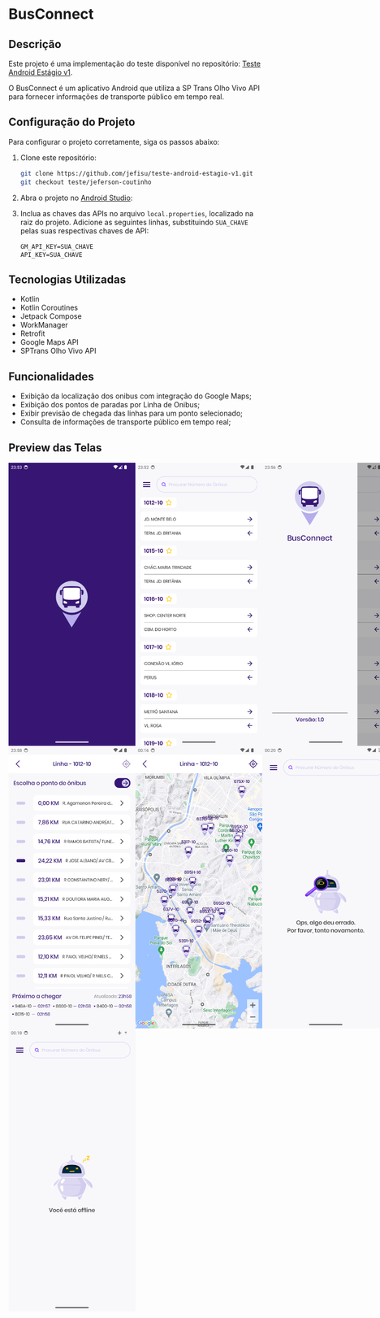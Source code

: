 
# BusConnect

## Descrição
Este projeto é uma implementação do teste disponível no repositório: [Teste Android Estágio v1](https://github.com/aikodigital/teste-android-estagio-v1). 

O BusConnect é um aplicativo Android que utiliza a SP Trans Olho Vivo API para fornecer informações de transporte público em tempo real.

## Configuração do Projeto
Para configurar o projeto corretamente, siga os passos abaixo:

1. Clone este repositório:
   ```sh
   git clone https://github.com/jefisu/teste-android-estagio-v1.git
   git checkout teste/jeferson-coutinho
   ```
2. Abra o projeto no [Android Studio](https://developer.android.com/studio?gad_source=1&gclid=EAIaIQobChMIvpKzn_iKhwMVXhOtBh2GbwSvEAAYASAAEgJc-_D_BwE&gclsrc=aw.ds&hl=pt-br):

3. Inclua as chaves das APIs no arquivo `local.properties`, localizado na raiz do projeto. Adicione as seguintes linhas, substituindo `SUA_CHAVE` pelas suas respectivas chaves de API:
   ```properties
   GM_API_KEY=SUA_CHAVE
   API_KEY=SUA_CHAVE
   ```

## Tecnologias Utilizadas
- Kotlin
- Kotlin Coroutines
- Jetpack Compose
- WorkManager
- Retrofit
- Google Maps API
- SPTrans Olho Vivo API

## Funcionalidades
- Exibição da localização dos onibus com integração do Google Maps;
- Exibição dos pontos de paradas por Linha de Onibus;
- Exibir previsão de chegada das linhas para um ponto selecionado;
- Consulta de informações de transporte público em tempo real;

## Preview das Telas

<div style="display: flex; justify-content: space-between;">
 <img src="images/splash_screen.png" alt="Splash Screen" width="250" >
 <img src="images/home_screen.png" alt="Home Screen - Bus Lines List" width="250" >
  <img src="images/home_screen_drawer.png" alt="Home Screen - Map" width="250" >
</div>
<div style="display: flex; justify-content: space-between;">
 <img src="images/bus_stops_screen.png" alt="Bus Stops Screen" width="250" >
   <img src="images/bus_stops_screen_map.png" alt="Bus Stops Screen - Map" width="250" >
    <img src="images/error_screen.png" alt="Error Screen" width="250" >
</div>
<div style="display: flex; justify-content: space-between;">
  <img src="images/offline_error_screen.png" alt="Offline Error Screen" width="250" >
  </div>
